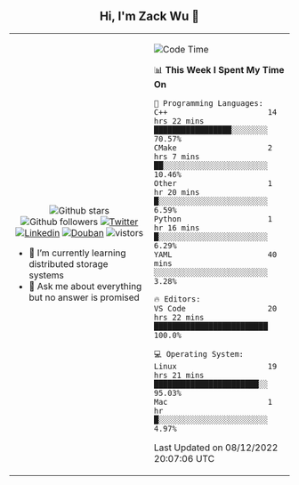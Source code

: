 <h2 align="center"> Hi, I'm Zack Wu 👋 </h2>

<table>
    <tr>
        <td valign="center" width="50%">
            <p align="center">
              <img src="https://img.shields.io/github/stars/izackwu?style=social" alt="Github stars" />
              <img src="https://img.shields.io/github/followers/izackwu?style=social" alt="Github followers" />
              <a href="https://twitter.com/_zackwu"><img src="https://img.shields.io/badge/@__zackwu-1DA1F2?style=flat&logo=Twitter&logoColor=white" alt="Twitter"/></a>
              <a href="https://www.linkedin.com/in/izackwu/?locale=en_US"><img src="https://img.shields.io/badge/@izackwu-0073b1?style=flat&logo=LinkedIn&logoColor=white" alt="Linkedin" /></a>
              <a href="https://www.douban.com/people/keith1"><img src="https://img.shields.io/badge/@keith1-007722?style=flat&logo=Douban&logoColor=white" alt="Douban" /></a>
              <img src="https://visitor-badge.glitch.me/badge?page_id=keithnull" alt="vistors" />
            </p>
            <ul>
                <li>🌱 I’m currently learning distributed storage systems</li>
                <li>💬 Ask me about everything but no answer is promised</li>
            </ul>
        </td>
       <td valign="top" width="50%">
    
<!--START_SECTION:waka-->
![Code Time](http://img.shields.io/badge/Code%20Time-2%2C182%20hrs%2056%20mins-blue)

📊 **This Week I Spent My Time On** 

```text
💬 Programming Languages: 
C++                      14 hrs 22 mins      █████████████████░░░░░░░░   70.57% 
CMake                    2 hrs 7 mins        ██░░░░░░░░░░░░░░░░░░░░░░░   10.46% 
Other                    1 hr 20 mins        █░░░░░░░░░░░░░░░░░░░░░░░░   6.59% 
Python                   1 hr 16 mins        █░░░░░░░░░░░░░░░░░░░░░░░░   6.29% 
YAML                     40 mins             ░░░░░░░░░░░░░░░░░░░░░░░░░   3.28%

🔥 Editors: 
VS Code                  20 hrs 22 mins      █████████████████████████   100.0%

💻 Operating System: 
Linux                    19 hrs 21 mins      ███████████████████████░░   95.03% 
Mac                      1 hr                █░░░░░░░░░░░░░░░░░░░░░░░░   4.97%

```


 Last Updated on 08/12/2022 20:07:06 UTC
<!--END_SECTION:waka-->
</td></tr>
</table>


